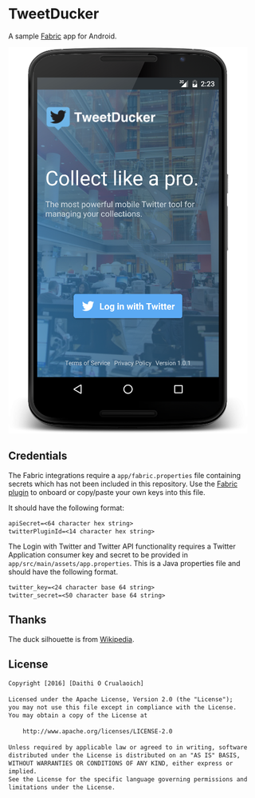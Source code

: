 # TweetDucker
A sample [Fabric] app for Android.

![](doc/login.png?raw=true)


## Credentials
The Fabric integrations require a `app/fabric.properties` file containing secrets which has not been
included in this repository. Use the [Fabric plugin] to onboard or copy/paste your own keys into
this file.

It should have the following format:

    apiSecret=<64 character hex string>
    twitterPluginId=<14 character hex string>

The Login with Twitter and Twitter API functionality requires a Twitter Application consumer key
and secret to be provided in `app/src/main/assets/app.properties`. This is a Java properties file
and should have the following format.

    twitter_key=<24 character base 64 string>
    twitter_secret=<50 character base 64 string>

## Thanks
The duck silhouette is from [Wikipedia](https://commons.wikimedia.org/wiki/File:Duck_vector.png).

## License

    Copyright [2016] [Daithi O Crualaoich]

    Licensed under the Apache License, Version 2.0 (the "License");
    you may not use this file except in compliance with the License.
    You may obtain a copy of the License at

        http://www.apache.org/licenses/LICENSE-2.0

    Unless required by applicable law or agreed to in writing, software
    distributed under the License is distributed on an "AS IS" BASIS,
    WITHOUT WARRANTIES OR CONDITIONS OF ANY KIND, either express or implied.
    See the License for the specific language governing permissions and
    limitations under the License.


[Fabric]: https://fabric.io
[Fabric plugin]: https://get.fabric.io/android